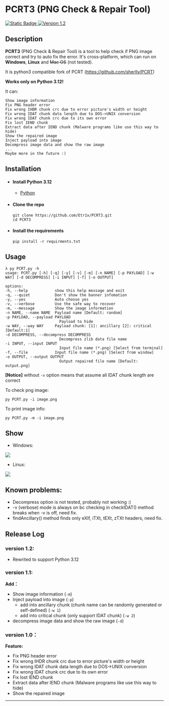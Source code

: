 # PCRT3 (PNG Check & Repair Tool)
[![Static Badge](https://img.shields.io/badge/python-3.12-blue.svg)
](https://www.python.org/downloads/) 
[![Version 1.2](https://img.shields.io/badge/Version-1.2-brightgreen.svg)]() 

## Description

**PCRT3** (PNG Check & Repair Tool) is a tool to help check if PNG image correct and try to auto fix the error. It's cross-platform, which can run on **Windows**, **Linux** and ~~Mac OS~~ (not tested).

It is python3 compatible fork of PCRT (https://github.com/sherlly/PCRT)

**Works only on Python 3.12!**

It can:

	Show image information
	Fix PNG header error
	Fix wrong IHDR chunk crc due to error picture's width or height
	Fix wrong IDAT chunk data length due to DOS->UNIX conversion
	Fix wrong IDAT chunk crc due to its own error
	Fix lost IEND chunk
	Extract data after IEND chunk (Malware programs like use this way to hide)
	Show the repaired image
	Inject payload into image
	Decompress image data and show the raw image
	...
	Maybe more in the future :)  


## Installation

- #### **Install Python 3.12**
	- [Python](https://www.python.org/downloads/)

- #### **Clone the repo**
	```console
	git clone https://github.com/Etr1x/PCRT3.git
	cd PCRT3
	```
- #### **Install the requirements**
	```console
	pip install -r requirments.txt
	```
## Usage

	λ py PCRT.py -h
	usage: PCRT.py [-h] [-q] [-y] [-v] [-m] [-n NAME] [-p PAYLOAD] [-w WAY] [-d DECOMPRESS] [-i INPUT] [-f] [-o OUTPUT]

	options:
	-h, --help            show this help message and exit
	-q, --quiet           Don't show the banner infomation
	-y, --yes             Auto choose yes
	-v, --verbose         Use the safe way to recover
	-m, --message         Show the image information
	-n NAME, --name NAME  Payload name [Default: random]
	-p PAYLOAD, --payload PAYLOAD
							Payload to hide
	-w WAY, --way WAY     Payload chunk: [1]: ancillary [2]: critical [Default:1]
	-d DECOMPRESS, --decompress DECOMPRESS
							Decompress zlib data file name
	-i INPUT, --input INPUT
							Input file name (*.png) [Select from terminal]
	-f, --file            Input file name (*.png) [Select from window]
	-o OUTPUT, --output OUTPUT
							Output repaired file name [Default: output.png]

**[Notice]** without `-v` option means that assume all IDAT chunk length are correct

To check png image:
```console
py PCRT.py -i image.png
```
To print image info:
```console
py PCRT.py -m -i image.png
```

## Show

- Windows:

![](https://i.imgur.com/rymuZUk.png)

- Linux:

![](http://i.imgur.com/ZXnPqYD.png)

## Known problems:

- Decompress option is not tested, probably not working :)
- -v (verbose) mode is always on bc checking in  checkIDAT() method breaks when -v is off, need fix.
- findAncillary() method finds only eXIf, iTXt, tEXt, zTXt headers, need fix.


## Release Log

### version 1.2:

- Rewrited to support Python 3.12

### version 1.1:


**Add：**

- Show image information (`-m`)
- Inject payload into image (`-p`)
	- add into ancillary chunk (chunk name can be randomly generated or self-defined) (`-w 1`)
	- add into critical chunk (only support IDAT chunk) (`-w 2`)
- decompress image data and show the raw image (`-d`)

### version 1.0：

**Feature:**

- Fix PNG header error
- Fix wrong IHDR chunk crc due to error picture's width or height
- Fix wrong IDAT chunk data length due to DOS->UNIX conversion
- Fix wrong IDAT chunk crc due to its own error
- Fix lost IEND chunk
- Extract data after IEND chunk (Malware programs like use this way to hide)
- Show the repaired image
---
